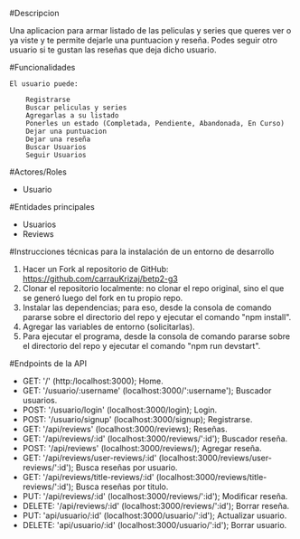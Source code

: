 #Descripcion

Una aplicacion para armar listado de las peliculas y series que queres ver o ya viste y te permite dejarle una puntuacion y reseña. Podes seguir otro usuario si te gustan las reseñas
que deja dicho usuario.

#Funcionalidades

    El usuario puede:

        Registrarse
        Buscar peliculas y series
        Agregarlas a su listado
        Ponerles un estado (Completada, Pendiente, Abandonada, En Curso)
        Dejar una puntuacion
        Dejar una reseña
        Buscar Usuarios
        Seguir Usuarios

#Actores/Roles

- Usuario

#Entidades principales

- Usuarios
- Reviews

#Instrucciones técnicas para la instalación de un entorno de desarrollo

1. Hacer un Fork al repositorio de GitHub: https://github.com/carrauKrizaj/betp2-g3
2. Clonar el repositorio localmente: no clonar el repo original, sino el que se generó luego del fork en tu propio repo.
3. Instalar las dependencias; para eso, desde la consola de comando pararse sobre el directorio del repo y ejecutar el comando "npm install".
4. Agregar las variables de entorno (solicitarlas).
5. Para ejecutar el programa, desde la consola de comando pararse sobre el directorio del repo y ejecutar el comando "npm run devstart".

#Endpoints de la API

- GET: '/' (http:/localhost:3000); Home.
- GET: '/usuario/:username' (localhost:3000/':username'); Buscador usuarios. 
- POST: '/usuario/login' (localhost:3000/login); Login.
- POST: '/usuario/signup' (localhost:3000/signup); Registrarse.
- GET: '/api/reviews' (localhost:3000/reviews); Reseñas.
- GET: '/api/reviews/:id' (localhost:3000/reviews/':id'); Buscador reseña.
- POST: '/api/reviews' (localhost:3000/reviews/); Agregar reseña.
- GET: '/api/reviews/user-reviews/:id' (localhost:3000/reviews/user-reviews/':id'); Busca reseñas por usuario.
- GET: '/api/reviews/title-reviews/:id' (localhost:3000/reviews/title-reviews/':id'); Busca reseñas por titulo.
- PUT: '/api/reviews/:id' (localhost:3000/reviews/':id'); Modificar reseña.
- DELETE: '/api/reviews/:id' (localhost:3000/reviews/':id'); Borrar reseña.
- PUT: 'api/usuario/:id' (localhost:3000/usuario/':id'); Actualizar usuario.
- DELETE: 'api/usuario/:id' (localhost:3000/usuario/':id'); Borrar usuario.
